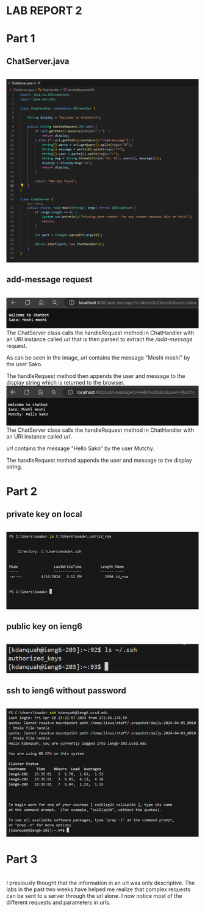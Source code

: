 
# **LAB REPORT 2**
# Part 1
## ChatServer.java
\
![Screenshot of my ChatServer code](code.png)
## add-message request
\
![Screenshot 1 of chat](chat1.png)
\
The ChatServer class calls the handleRequest method in ChatHandler with an URI instance called *url* that is then parsed to extract the */add-message* request.

As can be seen in the image, *url* contains the message "Moshi moshi" by the user Sako.

The handleRequest method then appends the user and message to the display string which is returned to the browser.
\
![Screenshot 2 of chat](chat2.png)
\
The ChatServer class calls the handleRequest method in ChatHandler with an URI instance called *url*.

*url* contains the message "Hello Sako" by the user Mutchy.

The handleRequest method appends the user and message to the display string.

# Part 2
## private key on local
\
![Screenshot of private key on local](ls_private.png)
## public key on ieng6
\
![Screenshot of public key on ieng6](ls_pub_remote.png)
## ssh to ieng6 without password
\
![Screenshot of ssh to ieng6 without password](interraction_no_pswd.png)
# Part 3
\
I previously thought that the information in an url was only descriptive. The labs in the past
two weeks have helped me realize that complex requests can be sent to a server through the url alone. I now notice most of
the different requests and parameters in urls.
